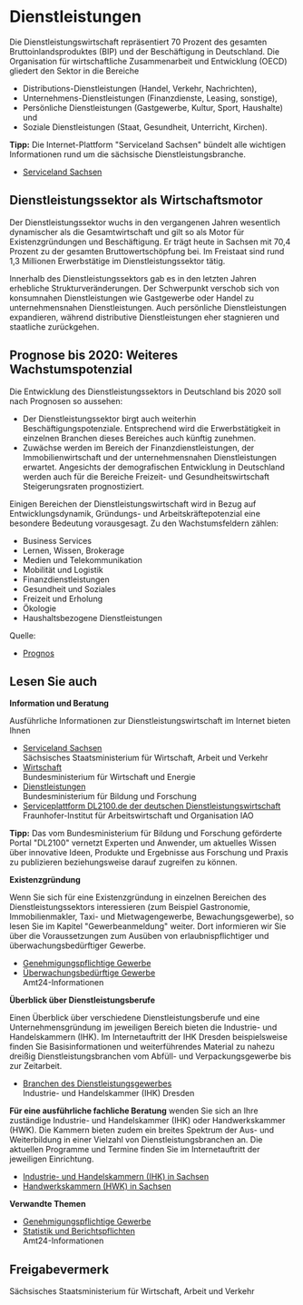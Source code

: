 # Dienstleistungen

Die Dienstleistungswirtschaft repräsentiert 70 Prozent des gesamten Bruttoinlandsproduktes (BIP) und der Beschäftigung in Deutschland. Die Organisation für wirtschaftliche Zusammenarbeit und Entwicklung (OECD) gliedert den Sektor in die Bereiche

* Distributions-Dienstleistungen (Handel, Verkehr, Nachrichten),
* Unternehmens-Dienstleistungen (Finanzdienste, Leasing, sonstige),
* Persönliche Dienstleistungen (Gastgewerbe, Kultur, Sport, Haushalte) und
* Soziale Dienstleistungen (Staat, Gesundheit, Unterricht, Kirchen).

**Tipp:** Die Internet-Plattform "Serviceland Sachsen" bündelt alle wichtigen Informationen rund um die sächsische Dienstleistungsbranche.

* [Serviceland Sachsen](http://www.serviceland.sachsen.de/)

Dienstleistungssektor als Wirtschaftsmotor
------------------------------------------

Der Dienstleistungssektor wuchs in den vergangenen Jahren wesentlich dynamischer als die Gesamtwirtschaft und gilt so als Motor für Existenzgründungen und Beschäftigung. Er trägt heute in Sachsen mit 70,4 Prozent zu der gesamten Bruttowertschöpfung bei. Im Freistaat sind rund 1,3 Millionen Erwerbstätige im Dienstleistungssektor tätig.  
  
Innerhalb des Dienstleistungssektors gab es in den letzten Jahren erhebliche Strukturveränderungen. Der Schwerpunkt verschob sich von konsumnahen Dienstleistungen wie Gastgewerbe oder Handel zu unternehmensnahen Dienstleistungen. Auch persönliche Dienstleistungen expandieren, während distributive Dienstleistungen eher stagnieren und staatliche zurückgehen.

Prognose bis 2020: Weiteres Wachstumspotenzial
----------------------------------------------

Die Entwicklung des Dienstleistungssektors in Deutschland bis 2020 soll nach Prognosen so aussehen:

* Der Dienstleistungssektor birgt auch weiterhin Beschäftigungspotenziale. Entsprechend wird die Erwerbstätigkeit in einzelnen Branchen dieses Bereiches auch künftig zunehmen.
* Zuwächse werden im Bereich der Finanzdienstleistungen, der Immobilienwirtschaft und der unternehmensnahen Dienstleistungen erwartet. Angesichts der demografischen Entwicklung in Deutschland werden auch für die Bereiche Freizeit- und Gesundheitswirtschaft Steigerungsraten prognostiziert.

Einigen Bereichen der Dienstleistungswirtschaft wird in Bezug auf Entwicklungsdynamik, Gründungs- und Arbeitskräftepotenzial eine besondere Bedeutung vorausgesagt. Zu den Wachstumsfeldern zählen:

* Business Services
* Lernen, Wissen, Brokerage
* Medien und Telekommunikation
* Mobilität und Logistik
* Finanzdienstleistungen
* Gesundheit und Soziales
* Freizeit und Erholung
* Ökologie
* Haushaltsbezogene Dienstleistungen

Quelle:

* [Prognos](https://www.prognos.com/)

## Lesen Sie auch

**Information und Beratung**

Ausführliche Informationen zur Dienstleistungswirtschaft im Internet bieten Ihnen

* [Serviceland Sachsen](http://www.serviceland.sachsen.de/)  
  Sächsisches Staatsministerium für Wirtschaft, Arbeit und Verkehr
* [Wirtschaft](http://www.bmwi.de/Redaktion/DE/Textsammlungen/Mittelstand/dienstleistungswirtschaft.html)  
  Bundesministerium für Wirtschaft und Energie
* [Dienstleistungen](https://www.bmbf.de/de/innovationen-fuer-die-produktion-dienstleistung-und-arbeit-von-morgen-599.html "Dienstleistungen (BMBF)")  
   Bundesministerium für Bildung und Forschung
* [Serviceplattform DL2100.de der deutschen Dienstleistungswirtschaft](http://www.dl2100.de/)  
   Fraunhofer-Institut für Arbeitswirtschaft und Organisation IAO

**Tipp:**  Das vom Bundesministerium für Bildung und Forschung geförderte Portal "DL2100" vernetzt Experten und Anwender, um aktuelles Wissen über innovative Ideen, Produkte und Ergebnisse aus Forschung und Praxis zu publizieren beziehungsweise darauf zugreifen zu können.

**Existenzgründung**

Wenn Sie sich für eine Existenzgründung in einzelnen Bereichen des Dienstleistungssektors interessieren (zum Beispiel Gastronomie, Immobilienmakler, Taxi- und Mietwagengewerbe, Bewachungsgewerbe), so lesen Sie im Kapitel "Gewerbeanmeldung" weiter. Dort informieren wir Sie über die Voraussetzungen zum Ausüben von erlaubnispflichtiger und überwachungsbedürftiger Gewerbe.

* [Genehmigungspflichtige Gewerbe](https://amt24dev.sachsen.de/zufi/lebenslagen/5000059)
* [Überwachungsbedürftige Gewerbe](https://amt24dev.sachsen.de/zufi/lebenslagen/5000136)  
  Amt24-Informationen

**Überblick über Dienstleistungsberufe**

Einen Überblick über verschiedene Dienstleistungsberufe und eine Unternehmensgründung im jeweiligen Bereich bieten die Industrie- und Handelskammern (IHK). Im Internetauftritt der IHK Dresden beispielsweise finden Sie Basisinformationen und weiterführendes Material zu nahezu dreißig Dienstleistungsbranchen vom Abfüll- und Verpackungsgewerbe bis zur Zeitarbeit.

* [Branchen des Dienstleistungsgewerbes](https://www.dresden.ihk.de/servlet/pool?knoten_id=2906&ref_detail=portal&ref_knoten_id=5&ref_sprache=deu "IHK Dresden: Rubrik \"Dienstleistungen / Branchen\"")  
  Industrie- und Handelskammer (IHK) Dresden

**Für eine ausführliche fachliche Beratung** wenden Sie sich an Ihre zuständige Industrie- und Handelskammer (IHK) oder Handwerkskammer (HWK). Die Kammern bieten zudem ein breites Spektrum der Aus- und Weiterbildung in einer Vielzahl von Dienstleistungsbranchen an. Die aktuellen Programme und Termine finden Sie im Internetauftritt der jeweiligen Einrichtung.

* [Industrie- und Handelskammern (IHK) in Sachsen](http://www.ihk.de/ "Landesarbeitsgemeinschaft der Industrie- und Handelskammern Sachsen")
* [Handwerkskammern (HWK) in Sachsen](https://www.handwerkstag-sachsen.de/organisation/handwerkskammern.html "Sächsischer Handwerkstag ")

**Verwandte Themen**

* [Genehmigungspflichtige Gewerbe](https://amt24dev.sachsen.de/zufi/lebenslagen/5000059)
* [Statistik und Berichtspflichten](https://amt24dev.sachsen.de/zufi/lebenslagen/5000656 "Statistik und Berichtspflichten")  
  Amt24-Informationen

## Freigabevermerk

Sächsisches Staatsministerium für Wirtschaft, Arbeit und Verkehr
